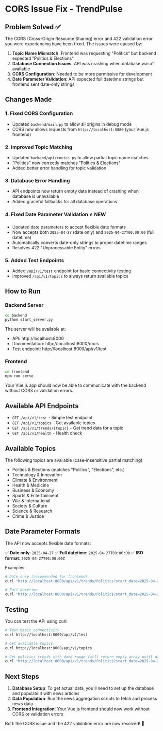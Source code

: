 # CORS Issue Fix - TrendPulse

## Problem Solved ✅

The CORS (Cross-Origin Resource Sharing) error and 422 validation error you were experiencing have been fixed. The issues were caused by:

1. **Topic Name Mismatch**: Frontend was requesting "Politics" but backend expected "Politics & Elections"
2. **Database Connection Issues**: API was crashing when database wasn't available
3. **CORS Configuration**: Needed to be more permissive for development
4. **Date Parameter Validation**: API expected full datetime strings but frontend sent date-only strings

## Changes Made

### 1. Fixed CORS Configuration

- Updated `backend/main.py` to allow all origins in debug mode
- CORS now allows requests from `http://localhost:8080` (your Vue.js frontend)

### 2. Improved Topic Matching

- Updated `backend/api/routes.py` to allow partial topic name matches
- "Politics" now correctly matches "Politics & Elections"
- Added better error handling for topic validation

### 3. Database Error Handling

- API endpoints now return empty data instead of crashing when database is unavailable
- Added graceful fallbacks for all database operations

### 4. Fixed Date Parameter Validation ⭐ NEW

- Updated date parameters to accept flexible date formats
- Now accepts both `2025-04-27` (date only) and `2025-04-27T00:00:00` (full datetime)
- Automatically converts date-only strings to proper datetime ranges
- Resolves 422 "Unprocessable Entity" errors

### 5. Added Test Endpoints

- Added `/api/v1/test` endpoint for basic connectivity testing
- Improved `/api/v1/topics` to always return available topics

## How to Run

### Backend Server

```bash
cd backend
python start_server.py
```

The server will be available at:

- API: http://localhost:8000
- Documentation: http://localhost:8000/docs
- Test endpoint: http://localhost:8000/api/v1/test

### Frontend

```bash
cd frontend
npm run serve
```

Your Vue.js app should now be able to communicate with the backend without CORS or validation errors.

## Available API Endpoints

- `GET /api/v1/test` - Simple test endpoint
- `GET /api/v1/topics` - Get available topics
- `GET /api/v1/trends/{topic}` - Get trend data for a topic
- `GET /api/v1/health` - Health check

## Available Topics

The following topics are available (case-insensitive partial matching):

- Politics & Elections (matches "Politics", "Elections", etc.)
- Technology & Innovation
- Climate & Environment
- Health & Medicine
- Business & Economy
- Sports & Entertainment
- War & International
- Society & Culture
- Science & Research
- Crime & Justice

## Date Parameter Formats

The API now accepts flexible date formats:

✅ **Date only**: `2025-04-27`
✅ **Full datetime**: `2025-04-27T00:00:00`
✅ **ISO format**: `2025-04-27T00:00:00Z`

Examples:

```bash
# Date only (recommended for frontend)
curl "http://localhost:8000/api/v1/trends/Politics?start_date=2025-04-27&end_date=2025-05-27"

# Full datetime
curl "http://localhost:8000/api/v1/trends/Politics?start_date=2025-04-27T00:00:00&end_date=2025-05-27T23:59:59"
```

## Testing

You can test the API using curl:

```bash
# Test basic connectivity
curl http://localhost:8000/api/v1/test

# Get available topics
curl http://localhost:8000/api/v1/topics

# Get politics trends with date range (will return empty array until data is populated)
curl "http://localhost:8000/api/v1/trends/Politics?start_date=2025-04-27&end_date=2025-05-27"
```

## Next Steps

1. **Database Setup**: To get actual data, you'll need to set up the database and populate it with news articles
2. **Data Population**: Run the news aggregation scripts to fetch and process news data
3. **Frontend Integration**: Your Vue.js frontend should now work without CORS or validation errors

Both the CORS issue and the 422 validation error are now resolved! 🎉
